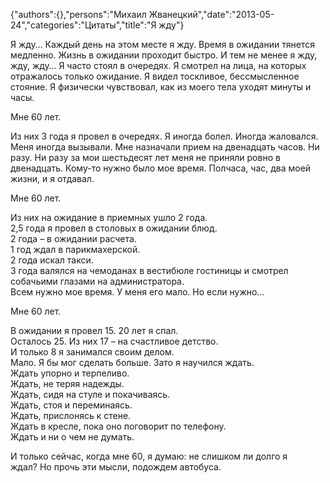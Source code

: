 {"authors":{},"persons":"Михаил Жванецкий","date":"2013-05-24","categories":"Цитаты","title":"Я жду"}

Я жду… Каждый день на этом месте я жду. Время в ожидании тянется медленно. Жизнь в ожидании проходит быстро. И тем не менее я жду, жду, жду… Я часто стоял в очередях. Я смотрел на лица, на которых отражалось только ожидание. Я видел тоскливое, бессмысленное стояние. Я физически чувствовал, как из моего тела уходят минуты и часы.

Мне 60 лет.

Из них 3 года я провел в очередях. Я иногда болел. Иногда жаловался. Меня иногда вызывали. Мне назначали прием на двенадцать часов. Ни разу. Ни разу за мои шестьдесят лет меня не приняли ровно в двенадцать. Кому-то нужно было мое время. Полчаса, час, два моей жизни, и я отдавал.

Мне 60 лет.

Из них на ожидание в приемных ушло 2 года.  
2,5 года я провел в столовых в ожидании блюд.  
2 года – в ожидании расчета.  
1 год ждал в парикмахерской.  
2 года искал такси.  
3 года валялся на чемоданах в вестибюле гостиницы и смотрел собачьими глазами на администратора.  
Всем нужно мое время. У меня его мало. Но если нужно…

Мне 60 лет.

В ожидании я провел 15. 
20 лет я спал.  
Осталось 25. 
Из них 17 – на счастливое детство.  
И только 8 я занимался своим делом.  
Мало. Я бы мог сделать больше. Зато я научился ждать.  
Ждать упорно и терпеливо.  
Ждать, не теряя надежды.  
Ждать, сидя на стуле и покачиваясь.  
Ждать, стоя и переминаясь.  
Ждать, прислонясь к стене.  
Ждать в кресле, пока оно поговорит по телефону.  
Ждать и ни о чем не думать.

И только сейчас, когда мне 60, я думаю: не слишком ли долго я ждал? Но прочь эти мысли, подождем автобуса.
